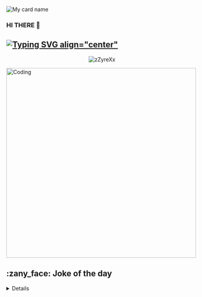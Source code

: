 ![My card name](https://cardivo.vercel.app/api?name=ZHYREX-SER%20&description=Hi,%20Welcome%20To%20My%20Profile&image=https://i.imgur.com/6LrL0j6.jpeg?q=tbn:ANd9GcR7aMC3bf4bg4l_nhYS2Un9FXbFYcB4T83Shjk8xSUZDh_D61LFpzbpeqLW&s=10?v=4&backgroundColor=%23e4f2f6&instagram=ig.zhyrex&github=zZyreXx&)
</p>
</p>

### HI THERE 💖
## [![Typing SVG align="center"](https://readme-typing-svg.herokuapp.com?font=Staatliches&color=C0C0C0&size=20&width=350&lines=This+is+ZHYREX+SER;+come+here+again;Thanks+for+visiting+Here)](https://git.io/typing-svg) <br/>
<p align="center"> <img src="https://komarev.com/ghpvc/?username=zZyreXx&label=Visitors%20count&color=10d9c3&style=plastic" alt="zZyreXx" /> </p>

</p>

<img align="center" alt="Coding" width="500" src="https://media2.giphy.com/media/qFw6AsQptpuzQ33Fjd/giphy.gif?cid=6c09b952d65a849d347feeab83b62850459c4e66cf9f4569&rid=giphy.gif&ct=g">
</br
</details>
<h2>:zany_face: Joke of the day</h2>
<details>

### Experience 📈

- 👩‍💻 Working at: [![Appwrite](https://img.shields.io/badge/-Appwrite-f02e65?style=plastic&logo=Appwrite&logoColor=white)](https://appwrite.io)
- 🤵 Interned at: [![Techdome Solutions](https://img.shields.io/badge/-Techdome_Solutions-blue?style=plastic&logo=Website&logoColor=white)](https://www.linkedin.com/company/techdome-solutions/) [![Progate](http://img.shields.io/badge/-Progate-purple?style=plastic&logo=progate&logoColor=white&link=https://progate.com/)](https://progate.com/)
- 🙌 Communities active with: [![Microsoft Learn Student Ambassador](https://img.shields.io/badge/-Microsoft_Learn_Student_Ambassador-blue?style=plastic&logo=microsoft&link=https://studentambassadors.microsoft.com/en-US/profile/3686)](https://studentambassadors.microsoft.com/en-US/profile/3686) [![Major League Hacking](http://img.shields.io/badge/-Major_League_Hacking-white?style=plastic&logo=major-league-hacking&logoColor=265A8F&link=https://mlh.io/)](https://mlh.io/) [![Developer Student Club](https://img.shields.io/badge/-Developer_Student_Club_Amity_University-red?style=plastic&logo=google&logoColor=white&link=https://bit.ly/dsc-amity-discord)](https://bit.ly/dsc-amity-discord) [![.NET](http://img.shields.io/badge/-.NET_Foundation-purple?style=plastic&logo=.Net&logoColor=white&link=https://dotnetfoundation.org/)](https://dotnetfoundation.org/) [![Twilio](https://img.shields.io/badge/-Twilio_Champions-navy?style=plastic&logo=twilio)](https://twilio.com/champions)

- 🔭 Have played around with: ![Xamarin.Forms](https://img.shields.io/badge/-Xamarin.Forms-blue?style=plastic&logo=xamarin&logoColor=white) ![.NET](http://img.shields.io/badge/-.NET_Core-purple?style=plastic&logo=.Net&logoColor=white) ![ASP.NET](https://img.shields.io/badge/-ASP.NET-blue?style=plastic&amp;logo=.Net&amp;logoColor=white) ![C#](http://img.shields.io/badge/-C%23-orange?style=plastic&logo=c-sharp&logoColor=white) ![Azure](https://img.shields.io/badge/-Microsoft_Azure-azure?style=plastic&logo=microsoft-azure&logoColor=blue) ![Java](https://img.shields.io/badge/-Java-red?style=plastic&logo=java&logoColor=white) ![MySQL](https://img.shields.io/badge/-MySQL-yellow?style=plastic&amp;logo=mysql&amp;logoColor=white) ![SQL](https://img.shields.io/badge/-SQL-green?style=plastic&logo=Microsoft-SQL-Server) ![Twilio](https://img.shields.io/badge/-Twilio-navy?style=plastic&logo=twilio) ![HTML5](https://img.shields.io/badge/-HTML5-E34F26?style=plastic&logo=html5&logoColor=white) ![CSS3](https://img.shields.io/badge/-CSS3-1572B6?style=plastic&logo=css3) 

- 🔧 Using the following tools: ![Visual Studio](https://img.shields.io/badge/-Visual_Studio-violet?style=plastic&logo=visual-studio) ![Visual Studio Code](https://img.shields.io/badge/-VS_Code-blue?style=plastic&logo=visual-studio-code) ![Git](https://img.shields.io/badge/-Git-orange?style=plastic&logo=git&logoColor=white) ![GitHub](https://img.shields.io/badge/-GitHub-purple?style=plastic&logo=github)

- 🌱 Currently learning:  ![JavaScript](https://img.shields.io/badge/-JavaScript-purple?style=plastic&logo=javascript) ![MongoDB](https://img.shields.io/badge/-MongoDB-white?style=plastic&logo=mongodb) ![PHP](https://img.shields.io/badge/-PHP-black?style=plastic&amp;logo=php&amp;logoColor=white)

- 📜 For more details, visit [![Website Badge](https://img.shields.io/badge/-My_Website-blue?style=plastic&logo=Website&logoColor=white)](https://adityaoberai.live)

---

### Want To Contact Me? 📱

[![Linkedin Badge](https://img.shields.io/badge/-mysticmwol-blue?style=plastic&logo=Linkedin&logoColor=white&link=https://www.linkedin.com/in/adityaoberai1/)](https://www.linkedin.com/in/adityaoberai1/)
[![Instagram Badge](https://img.shields.io/badge/-mysticsexymwol-purple?style=plastic&logo=instagram&logoColor=white&link=https://instagram.com/adityaoberai1/)](https://instagram.com/adityaoberai1)
[![Twitter Badge](https://img.shields.io/badge/-mysticmwol-blue?style=plastic&logo=Twitter&logoColor=white&link=https://twitter.com/adityaoberai1/)](https://twitter.com/adityaoberai1/)
[![Gmail Badge](https://img.shields.io/badge/mysticmwol@gmail.com-white?style=plastic&logo=Gmail&logoColor=&link=mailto:adityaoberai1@gmail.com)](mailto:adityaoberai1@gmail.com)
[![Youtube Badge](https://img.shields.io/badge/-Mystic_Mwol-darkred?style=plastic&logo=youtube&logoColor=white&link=https://www.youtube.com/channel/UCTbP-EnvU0l76d2yIoiZruQ)](https://www.youtube.com/channel/UCTbP-EnvU0l76d2yIoiZruQ)
[![Medium Badge](https://img.shields.io/badge/-@mysticmwolandi-black?style=plastic&labelColor=000000&logo=Medium&link=https://medium.com/@adityaoberai1/)](https://medium.com/@adityaoberai1)
[![Facebook Badge](https://img.shields.io/badge/-Mystic_Mwol-blue?style=plastic&logo=Facebook&logoColor=white&link=https://facebook.com/aoberai23)](https://www.facebook.com/aoberai23/)
[![Dev Badge](https://img.shields.io/badge/-Mystic_Mwol-black?style=plastic&logo=dev.to&logoColor=white&link=https://dev.to/adityaoberai)](https://dev.to/adityaoberai)
[![Polywork Badge](https://img.shields.io/badge/-Mystic_Mwol-black?style=plastic&logo=polywork&logoColor=white&link=https://www.polywork.com/adityaoberai1)](https://www.polywork.com/adityaoberai1)
---


<p align="center">
<a href="https://github.com/LuciFerDarkGirlYt">
  <img height="180em" src="https://github-readme-stats.vercel.app/api?username=LuciFerDarkGirlYt&theme=highcontrast"/>
  <img height="180em" src="https://github-readme-stats.vercel.app/api/top-langs/?username=LuciFerDarkGirlYt&theme=highcontrast"/>
</a>
</p>

